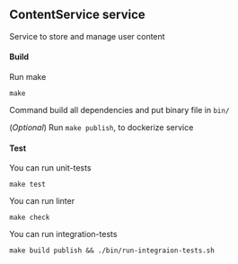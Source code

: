 ## ContentService service

Service to store and manage user content

#### Build

Run make

```shell
make
```

Command build all dependencies and put binary file in `bin/`

(_Optional_) Run `make publish`, to dockerize service


#### Test

You can run unit-tests
```shell
make test
```

You can run linter
```shell
make check
```

You can run integration-tests

```shell
make build publish && ./bin/run-integraion-tests.sh
```